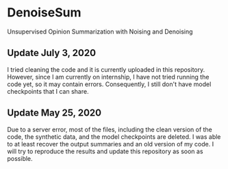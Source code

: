 # DenoiseSum
Unsupervised Opinion Summarization with Noising and Denoising

## Update July 3, 2020

I tried cleaning the code and it is currently uploaded in this repository.
However, since I am currently on internship, I have not tried running the code yet, so it may contain errors.
Consequently, I still don't have model checkpoints that I can share.


## Update May 25, 2020

Due to a server error, most of the files, including the clean version of the code, the synthetic data, and the model checkpoints are deleted.
I was able to at least recover the output summaries and an old version of my code. I will try to reproduce the results and update this repository as soon as possible.